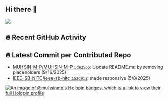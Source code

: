 ## Hi there 👋
![](https://komarev.com/ghpvc/?username=MUHSIN-M-P&color=brightgreen&style=plastic)

## 🔥 Recent GitHub Activity
<!--START_CONTRIBUTED_REPOS-->
## 🔥 Latest Commit per Contributed Repo
- [MUHSIN-M-P/MUHSIN-M-P `5de2565`](https://github.com/MUHSIN-M-P/MUHSIN-M-P/commit/5de2565ece76a2c69b9a80f5fb5ce8b2bcb5589b): Update README.md by removing placeholders (9/16/2025)
- [IEEE-SB-NITC/ieee-sb-nitc `152d911`](https://github.com/IEEE-SB-NITC/ieee-sb-nitc/commit/152d91163d754b5ba8141ad89a70529bfa95c807): made responsive (5/8/2025)
<!--END_CONTRIBUTED_REPOS-->


[![An image of @muhsinmp's Holopin badges, which is a link to view their full Holopin profile](https://holopin.me/muhsinmp)](https://holopin.io/@muhsinmp)
